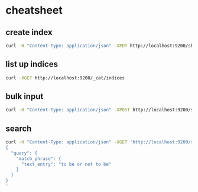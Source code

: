# cheatsheet
## create index
```bash
curl -H "Content-Type: application/json" -XPUT http://localhost:9200/shakespeare --data-binary @./practice1/shakes-mapping.json
```

## list up indices
```bash
curl -XGET http://localhost:9200/_cat/indices
```

## bulk input
```bash
curl -H "Content-Type: application/json" -XPOST http://localhost:9200/shakespeare/_bulk --data-binary @./practice1/shakespeare_7.0.json
```

## search
```bash
curl -H "Content-Type: application/json" -XGET 'http://localhost:9200/shakespeare/_search?pretty' -d '
{
  "query": {
    "match_phrase": {
      "text_entry": "to be or not to be"
    }
  }
}
'
```